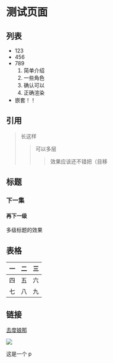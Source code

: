 # 测试页面

## 列表
- 123
- 456
- 789
    1. 简单介绍
    2. 一些角色
    3. 确认可以
    4. 正确渲染
- 嵌套！！

## 引用
> 长这样
>> 可以多层
>>> 效果应该还不错把（目移

## 标题

### 下一集

#### 再下一级

多级标题的效果

## 表格

| 一 | 二 | 三 |
|---|---|---|
| 四 | 五 | 六 |
| 七 | 八 | 九 |

## 链接
[去度娘那](baidu.com)

![](https://i.bandori.party/u/i/16Kokoro-Tsurumaki-f8X5Mu.png)

<p class="color: red;">
    这是一个 p
</p>